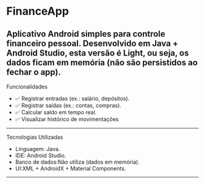 # FinanceApp
 Aplicativo Android simples para controle financeiro pessoal.
Desenvolvido em Java + Android Studio, esta versão é Light, ou seja, os dados ficam em memória (não são persistidos ao fechar o app).  
---

 Funcionalidades

- ✅ Registrar entradas (ex.: salário, depósitos).  
- ✅ Registrar saídas (ex.: contas, compras).  
- ✅ Calcular saldo em tempo real.  
- ✅ Visualizar histórico de movimentações

---

Tecnologias Utilizadas

- Linguagem: Java.  
- IDE: Android Studio.  
- Banco de dados:Não utiliza (dados em memória).  
- UI:XML + AndroidX + Material Components.  

---
